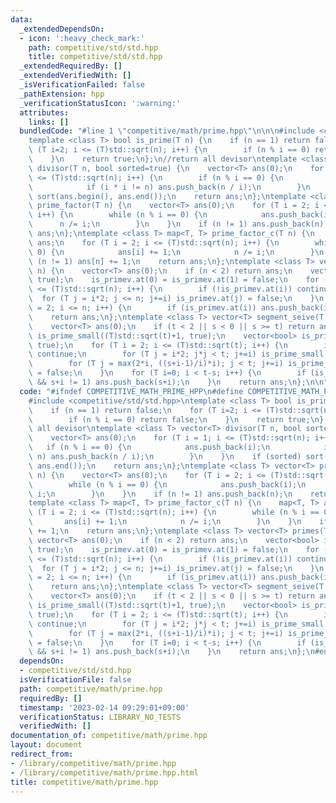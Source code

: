```yaml
---
data:
  _extendedDependsOn:
  - icon: ':heavy_check_mark:'
    path: competitive/std/std.hpp
    title: competitive/std/std.hpp
  _extendedRequiredBy: []
  _extendedVerifiedWith: []
  _isVerificationFailed: false
  _pathExtension: hpp
  _verificationStatusIcon: ':warning:'
  attributes:
    links: []
  bundledCode: "#line 1 \"competitive/math/prime.hpp\"\n\n\n#include <competitive/std/std.hpp>\n\
    template <class T> bool is_prime(T n) {\n    if (n == 1) return false;\n    for\
    \ (T i=2; i <= (T)std::sqrt(n); i++) {\n        if (n % i == 0) return false;\n\
    \    }\n    return true;\n};\n//return all devisor\ntemplate <class T> vector<T>\
    \ divisor(T n, bool sorted=true) {\n    vector<T> ans(0);\n    for (T i = 1; i\
    \ <= (T)std::sqrt(n); i++) {\n        if (n % i == 0) {\n            ans.push_back(i);\n\
    \            if (i * i != n) ans.push_back(n / i);\n        }\n    }\n    if (sorted)\
    \ sort(ans.begin(), ans.end());\n    return ans;\n};\ntemplate <class T> vector<T>\
    \ prime_factor(T n) {\n    vector<T> ans(0);\n    for (T i = 2; i <= (T)std::sqrt(n);\
    \ i++) {\n        while (n % i == 0) {\n            ans.push_back(i);\n      \
    \      n /= i;\n        }\n    }\n    if (n != 1) ans.push_back(n);\n    return\
    \ ans;\n};\ntemplate <class T> map<T, T> prime_factor_c(T n) {\n    map<T, T>\
    \ ans;\n    for (T i = 2; i <= (T)std::sqrt(n); i++) {\n        while (n % i ==\
    \ 0) {\n            ans[i] += 1;\n            n /= i;\n        }\n    }\n    if\
    \ (n != 1) ans[n] += 1;\n    return ans;\n};\ntemplate <class T> vector<T> primes(T\
    \ n) {\n    vector<T> ans(0);\n    if (n < 2) return ans;\n    vector<bool> is_primev(n+1,\
    \ true);\n    is_primev.at(0) = is_primev.at(1) = false;\n    for (T i = 2; i\
    \ <= (T)std::sqrt(n); i++) {\n        if (!is_primev.at(i)) continue;\n      \
    \  for (T j = i*2; j <= n; j+=i) is_primev.at(j) = false;\n    }\n    for (T i\
    \ = 2; i <= n; i++) {\n        if (is_primev.at(i)) ans.push_back(i);\n    }\n\
    \    return ans;\n};\ntemplate <class T> vector<T> segment_seive(T s, T t) {\n\
    \    vector<T> ans(0);\n    if (t < 2 || s < 0 || s >= t) return ans;\n    vector<bool>\
    \ is_prime_small((T)std::sqrt(t)+1, true);\n    vector<bool> is_prime_large(t-s,\
    \ true);\n    for (T i = 2; i <= (T)std::sqrt(t); i++) {\n        if (!is_prime_small.at(i))\
    \ continue;\n        for (T j = i*2; j*j < t; j+=i) is_prime_small.at(j) = false;\n\
    \        for (T j = max(2*i, ((s+i-1)/i)*i); j < t; j+=i) is_prime_large.at(j-s)\
    \ = false;\n    }\n    for (T i=0; i < t-s; i++) {\n        if (is_prime_large.at(i)\
    \ && s+i != 1) ans.push_back(s+i);\n    }\n    return ans;\n};\n\n"
  code: "#ifndef COMPETITIVE_MATH_PRIME_HPP\n#define COMPETITIVE_MATH_PRIME_HPP 1\n\
    #include <competitive/std/std.hpp>\ntemplate <class T> bool is_prime(T n) {\n\
    \    if (n == 1) return false;\n    for (T i=2; i <= (T)std::sqrt(n); i++) {\n\
    \        if (n % i == 0) return false;\n    }\n    return true;\n};\n//return\
    \ all devisor\ntemplate <class T> vector<T> divisor(T n, bool sorted=true) {\n\
    \    vector<T> ans(0);\n    for (T i = 1; i <= (T)std::sqrt(n); i++) {\n     \
    \   if (n % i == 0) {\n            ans.push_back(i);\n            if (i * i !=\
    \ n) ans.push_back(n / i);\n        }\n    }\n    if (sorted) sort(ans.begin(),\
    \ ans.end());\n    return ans;\n};\ntemplate <class T> vector<T> prime_factor(T\
    \ n) {\n    vector<T> ans(0);\n    for (T i = 2; i <= (T)std::sqrt(n); i++) {\n\
    \        while (n % i == 0) {\n            ans.push_back(i);\n            n /=\
    \ i;\n        }\n    }\n    if (n != 1) ans.push_back(n);\n    return ans;\n};\n\
    template <class T> map<T, T> prime_factor_c(T n) {\n    map<T, T> ans;\n    for\
    \ (T i = 2; i <= (T)std::sqrt(n); i++) {\n        while (n % i == 0) {\n     \
    \       ans[i] += 1;\n            n /= i;\n        }\n    }\n    if (n != 1) ans[n]\
    \ += 1;\n    return ans;\n};\ntemplate <class T> vector<T> primes(T n) {\n   \
    \ vector<T> ans(0);\n    if (n < 2) return ans;\n    vector<bool> is_primev(n+1,\
    \ true);\n    is_primev.at(0) = is_primev.at(1) = false;\n    for (T i = 2; i\
    \ <= (T)std::sqrt(n); i++) {\n        if (!is_primev.at(i)) continue;\n      \
    \  for (T j = i*2; j <= n; j+=i) is_primev.at(j) = false;\n    }\n    for (T i\
    \ = 2; i <= n; i++) {\n        if (is_primev.at(i)) ans.push_back(i);\n    }\n\
    \    return ans;\n};\ntemplate <class T> vector<T> segment_seive(T s, T t) {\n\
    \    vector<T> ans(0);\n    if (t < 2 || s < 0 || s >= t) return ans;\n    vector<bool>\
    \ is_prime_small((T)std::sqrt(t)+1, true);\n    vector<bool> is_prime_large(t-s,\
    \ true);\n    for (T i = 2; i <= (T)std::sqrt(t); i++) {\n        if (!is_prime_small.at(i))\
    \ continue;\n        for (T j = i*2; j*j < t; j+=i) is_prime_small.at(j) = false;\n\
    \        for (T j = max(2*i, ((s+i-1)/i)*i); j < t; j+=i) is_prime_large.at(j-s)\
    \ = false;\n    }\n    for (T i=0; i < t-s; i++) {\n        if (is_prime_large.at(i)\
    \ && s+i != 1) ans.push_back(s+i);\n    }\n    return ans;\n};\n#endif // COMPETITIVE_MATH_PRIME_HPP"
  dependsOn:
  - competitive/std/std.hpp
  isVerificationFile: false
  path: competitive/math/prime.hpp
  requiredBy: []
  timestamp: '2023-02-14 09:29:01+09:00'
  verificationStatus: LIBRARY_NO_TESTS
  verifiedWith: []
documentation_of: competitive/math/prime.hpp
layout: document
redirect_from:
- /library/competitive/math/prime.hpp
- /library/competitive/math/prime.hpp.html
title: competitive/math/prime.hpp
---
```


